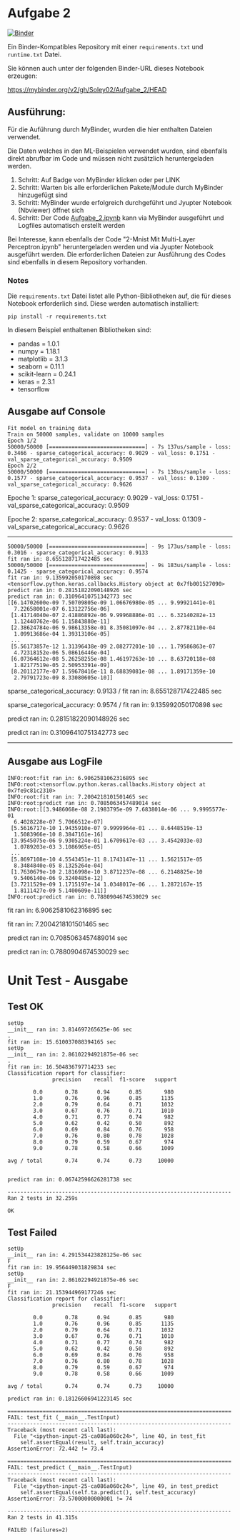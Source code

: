 # Aufgabe 2

[![Binder](https://mybinder.org/badge_logo.svg)](https://mybinder.org/v2/gh/Soley02/Aufgabe_2/HEAD)

Ein Binder-Kompatibles Repository mit einer `requirements.txt` und `runtime.txt` Datei.

Sie können auch unter der folgenden Binder-URL dieses Notebook erzeugen:

https://mybinder.org/v2/gh/Soley02/Aufgabe_2/HEAD

## Ausführung:

Für die Auführung durch MyBinder, wurden die hier enthalten Dateien verwendet.

Die Daten welches in den ML-Beispielen verwendet wurden, sind ebenfalls direkt abrufbar im Code und müssen nicht zusätzlich heruntergeladen werden.

1. Schritt: Auf Badge von MyBinder klicken oder per LINK
2. Schritt: Warten bis alle erforderlichen Pakete/Module durch MyBinder hinzugefügt sind
3. Schritt: MyBinder wurde erfolgreich durchgeführt und Jyupter Notebook (Nbviewer) öffnet sich
4. Schritt: Der Code [Aufgabe_2.ipynb](https://github.com/Soley02/Aufgabe_2/blob/main/Aufgabe_2.ipynb) kann via MyBinder ausgeführt und Logfiles automatisch erstellt werden

Bei Interesse, kann ebenfalls der Code "2-Mnist Mit Multi-Layer Perceptron.ipynb" heruntergeladen werden und via Jyupter Notebook ausgeführt werden. Die erforderlichen Dateien zur Ausführung des Codes sind ebenfalls in diesem Repository vorhanden.  

### Notes

Die `requirements.txt` Datei listet alle Python-Bibliotheken auf, die für dieses Notebook erforderlich sind. Diese werden automatisch installiert:

```
pip install -r requirements.txt
```

In diesem Beispiel enthaltenen Bibliotheken sind:

- pandas = 1.0.1
- numpy = 1.18.1
- matplotlib = 3.1.3
- seaborn = 0.11.1
- scikit-learn = 0.24.1
- keras = 2.3.1
- tensorflow

## Ausgabe auf Console
```
Fit model on training data
Train on 50000 samples, validate on 10000 samples
Epoch 1/2
50000/50000 [==============================] - 7s 137us/sample - loss: 0.3466 - sparse_categorical_accuracy: 0.9029 - val_loss: 0.1751 - val_sparse_categorical_accuracy: 0.9509
Epoch 2/2
50000/50000 [==============================] - 7s 138us/sample - loss: 0.1577 - sparse_categorical_accuracy: 0.9537 - val_loss: 0.1309 - val_sparse_categorical_accuracy: 0.9626
```
Epoche 1: sparse_categorical_accuracy: 0.9029 - val_loss: 0.1751 - val_sparse_categorical_accuracy: 0.9509

Epoche 2: sparse_categorical_accuracy: 0.9537 - val_loss: 0.1309 - val_sparse_categorical_accuracy: 0.9626
____________________________________________________________________________________________________________________________________
```
50000/50000 [==============================] - 9s 173us/sample - loss: 0.3016 - sparse_categorical_accuracy: 0.9133
fit ran in: 8.655128717422485 sec
50000/50000 [==============================] - 9s 183us/sample - loss: 0.1425 - sparse_categorical_accuracy: 0.9574
fit ran in: 9.135992050170898 sec
<tensorflow.python.keras.callbacks.History object at 0x7fb001527090>
predict ran in: 0.28151822090148926 sec
predict ran in: 0.31096410751342773 sec
[[6.14702600e-09 7.50709805e-09 1.06676980e-05 ... 9.99921441e-01
  7.22658001e-07 6.13122756e-06]
 [1.41714040e-07 2.41886892e-06 9.99968886e-01 ... 6.32140282e-13
  1.12440762e-06 1.15843880e-11]
 [2.38624784e-06 9.98613358e-01 8.35081097e-04 ... 2.87782110e-04
  1.09913686e-04 1.39313106e-05]
 ...
 [5.56173857e-12 1.31396438e-09 2.08277201e-10 ... 1.79586863e-07
  4.72318152e-06 5.08616446e-04]
 [6.07364612e-08 5.26258255e-08 1.46197263e-10 ... 8.63720118e-08
  1.82177519e-05 2.50953391e-09]
 [8.20112177e-07 1.59678416e-11 8.68839081e-08 ... 1.89171359e-10
  2.79791723e-09 8.33080605e-10]]
```
sparse_categorical_accuracy: 0.9133 / fit ran in: 8.655128717422485 sec 

sparse_categorical_accuracy: 0.9574 / fit ran in: 9.135992050170898 sec

predict ran in: 0.28151822090148926 sec 

predict ran in: 0.31096410751342773 sec 

____________________________________________________________________________________________________________________________________

## Ausgabe aus LogFile
```
INFO:root:fit ran in: 6.9062581062316895 sec
INFO:root:<tensorflow.python.keras.callbacks.History object at 0x7fe9c81c2310>
INFO:root:fit ran in: 7.2004218101501465 sec
INFO:root:predict ran in: 0.7085063457489014 sec
INFO:root:[[3.9486068e-08 2.1983795e-09 7.6838014e-06 ... 9.9995577e-01
  6.4028228e-07 5.7066512e-07]
 [5.5616717e-10 1.9435910e-07 9.9999964e-01 ... 8.6448519e-13
  1.5083966e-10 8.3847161e-16]
 [3.9545075e-06 9.9305224e-01 1.6709617e-03 ... 3.4542033e-03
  1.0789203e-03 3.1086965e-05]
 ...
 [5.8697108e-10 4.5543451e-11 8.1743147e-11 ... 1.5621517e-05
  8.3484840e-05 8.1325264e-04]
 [1.7630679e-10 2.1816998e-10 3.8712237e-08 ... 6.2148825e-10
  9.5406140e-06 9.3240485e-12]
 [3.7211529e-09 1.1715197e-14 1.0348017e-06 ... 1.2872167e-15
  1.8111427e-09 5.1400609e-11]]
INFO:root:predict ran in: 0.7880904674530029 sec
```
fit ran in: 6.9062581062316895 sec 

fit ran in: 7.2004218101501465 sec 

predict ran in: 0.7085063457489014 sec 

predict ran in: 0.7880904674530029 sec 

# Unit Test - Ausgabe

## Test OK
```
setUp
__init__ ran in: 3.814697265625e-06 sec
.
fit ran in: 15.610037088394165 sec
setUp
__init__ ran in: 2.86102294921875e-06 sec
.
fit ran in: 16.504836797714233 sec
Classification report for classifier:
              precision    recall  f1-score   support

        0.0       0.78      0.94      0.85       980
        1.0       0.76      0.96      0.85      1135
        2.0       0.79      0.64      0.71      1032
        3.0       0.67      0.76      0.71      1010
        4.0       0.71      0.77      0.74       982
        5.0       0.62      0.42      0.50       892
        6.0       0.69      0.84      0.76       958
        7.0       0.76      0.80      0.78      1028
        8.0       0.79      0.59      0.67       974
        9.0       0.78      0.58      0.66      1009

avg / total       0.74      0.74      0.73     10000


predict ran in: 0.06742596626281738 sec

----------------------------------------------------------------------
Ran 2 tests in 32.259s

OK
```

## Test Failed

```
setUp
__init__ ran in: 4.291534423828125e-06 sec
F
fit ran in: 19.956449031829834 sec
setUp
__init__ ran in: 2.86102294921875e-06 sec
F
fit ran in: 21.153944969177246 sec
Classification report for classifier:
              precision    recall  f1-score   support

        0.0       0.78      0.94      0.85       980
        1.0       0.76      0.96      0.85      1135
        2.0       0.79      0.64      0.71      1032
        3.0       0.67      0.76      0.71      1010
        4.0       0.71      0.77      0.74       982
        5.0       0.62      0.42      0.50       892
        6.0       0.69      0.84      0.76       958
        7.0       0.76      0.80      0.78      1028
        8.0       0.79      0.59      0.67       974
        9.0       0.78      0.58      0.66      1009

avg / total       0.74      0.74      0.73     10000

predict ran in: 0.18126606941223145 sec

======================================================================
FAIL: test_fit (__main__.TestInput)
----------------------------------------------------------------------
Traceback (most recent call last):
  File "<ipython-input-25-ca086a060c24>", line 40, in test_fit
    self.assertEqual(result, self.train_accuracy)
AssertionError: 72.442 != 73.4

======================================================================
FAIL: test_predict (__main__.TestInput)
----------------------------------------------------------------------
Traceback (most recent call last):
  File "<ipython-input-25-ca086a060c24>", line 49, in test_predict
    self.assertEqual(self.ta.predict(), self.test_accuracy)
AssertionError: 73.57000000000001 != 74

----------------------------------------------------------------------
Ran 2 tests in 41.315s

FAILED (failures=2)
```
